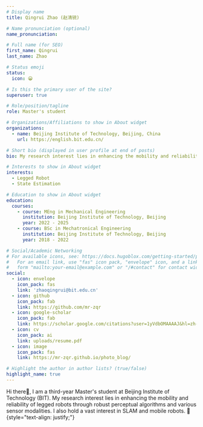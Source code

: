 ```yaml
---
# Display name
title: Qingrui Zhao (赵清锐)

# Name pronunciation (optional)
name_pronunciation: 

# Full name (for SEO)
first_name: Qingrui
last_name: Zhao

# Status emoji
status:
  icon: 😀

# Is this the primary user of the site?
superuser: true

# Role/position/tagline
role: Master's student

# Organizations/Affiliations to show in About widget
organizations:
  - name: Beijing Institute of Technology, Beijing, China
    url: https://english.bit.edu.cn/

# Short bio (displayed in user profile at end of posts)
bio: My research interest lies in enhancing the mobility and reliability of legged robots through robust perceptual algorithms and various sensor modalities. I also hold a vast interest in SLAM and mobile robots.

# Interests to show in About widget
interests:
  - Legged Robot
  - State Estimation

# Education to show in About widget
education:
  courses:
    - course: MEng in Mechanical Engineering
      institution: Beijing Institute of Technology, Beijing
      year: 2022 - 2025
    - course: BSc in Mechatronical Engineering
      institution: Beijing Institute of Technology, Beijing
      year: 2018 - 2022

# Social/Academic Networking
# For available icons, see: https://docs.hugoblox.com/getting-started/page-builder/#icons
#   For an email link, use "fas" icon pack, "envelope" icon, and a link in the
#   form "mailto:your-email@example.com" or "/#contact" for contact widget.
social:
  - icon: envelope
    icon_pack: fas
    link: 'zhaoqingrui@bit.edu.cn'
  - icon: github
    icon_pack: fab
    link: https://github.com/mr-zqr
  - icon: google-scholar
    icon_pack: fab
    link: https://scholar.google.com/citations?user=1yVdbOMAAAAJ&hl=zh-CN
  - icon: cv
    icon_pack: ai
    link: uploads/resume.pdf
  - icon: image
    icon_pack: fas
    link: https://mr-zqr.github.io/photo_blog/

# Highlight the author in author lists? (true/false)
highlight_name: true
---
```

Hi there👋, I am a third-year Master's student at Beijing Institute of Technology (BIT). My research interest lies in enhancing the mobility and reliability of legged robots through robust perceptual algorithms and various sensor modalities. I also hold a vast interest in SLAM and mobile robots. 🤖 
{style="text-align: justify;"}
